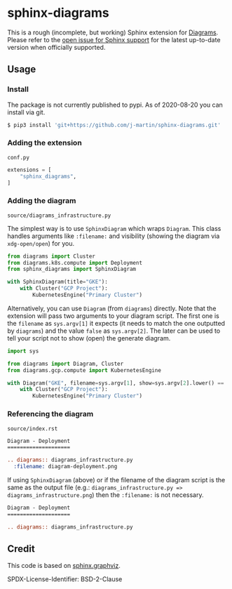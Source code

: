 # sphinx-diagrams

This is a rough (incomplete, but working) Sphinx extension for
[Diagrams](https://github.com/mingrammer/diagrams). Please refer to the [open
issue for Sphinx support](https://github.com/mingrammer/diagrams/issues/2) for
the latest up-to-date version when officially supported.

## Usage

### Install

The package is not currently published to pypi. As of 2020-08-20 you can install
via git.

```bash
$ pip3 install 'git+https://github.com/j-martin/sphinx-diagrams.git'
```

### Adding the extension

`conf.py`

```conf.py
extensions = [
    "sphinx_diagrams",
]
```

### Adding the diagram

`source/diagrams_infrastructure.py`

The simplest way is to use `SphinxDiagram` which wraps `Diagram`. This class handles arguments
like `:filename:` and visibility (showing the diagram via `xdg-open/open`) for you.

```python
from diagrams import Cluster
from diagrams.k8s.compute import Deployment
from sphinx_diagrams import SphinxDiagram

with SphinxDiagram(title="GKE"):
    with Cluster("GCP Project"):
        KubernetesEngine("Primary Cluster")

```

Alternatively, you can use `Diagram` (from `diagrams`) directly. Note that the
extension will pass two arguments to your diagram script. The first one is the
`filename` as `sys.argv[1]` it expects (it needs to match the one outputted by
`diagrams`) and the value `false` as `sys.argv[2]`. The later can be used to
tell your script not to show (open) the generate diagram.

```python
import sys

from diagrams import Diagram, Cluster
from diagrams.gcp.compute import KubernetesEngine

with Diagram("GKE", filename=sys.argv[1], show=sys.argv[2].lower() == 'true'):
    with Cluster("GCP Project"):
        KubernetesEngine("Primary Cluster")
```


### Referencing the diagram

`source/index.rst`

```rst
Diagram - Deployment
====================

.. diagrams:: diagrams_infrastructure.py
  :filename: diagram-deployment.png
```

If using `SphinxDiagram` (above) or if the filename of the diagram script is the
same as the output file (e.g.: `diagrams_infrastructure.py =>
diagrams_infrastructure.png`) then the `:filename:` is not necessary.

```rst
Diagram - Deployment
====================

.. diagrams:: diagrams_infrastructure.py
```
## Credit

This code is based on
[sphinx.graphviz](https://github.com/buildthedocs/sphinx.graphviz/).

SPDX-License-Identifier: BSD-2-Clause
